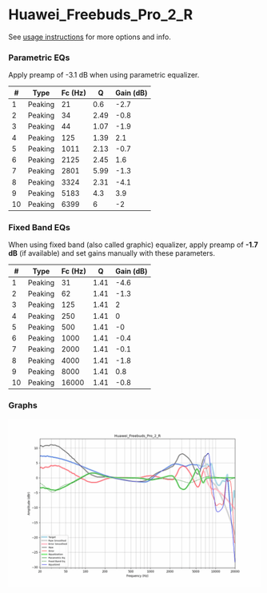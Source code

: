 # Huawei_Freebuds_Pro_2_R
See [usage instructions](https://github.com/jaakkopasanen/AutoEq#usage) for more options and info.

### Parametric EQs
Apply preamp of -3.1 dB when using parametric equalizer.

|   # | Type    |   Fc (Hz) |    Q |   Gain (dB) |
|-----|---------|-----------|------|-------------|
|   1 | Peaking |        21 | 0.6  |        -2.7 |
|   2 | Peaking |        34 | 2.49 |        -0.8 |
|   3 | Peaking |        44 | 1.07 |        -1.9 |
|   4 | Peaking |       125 | 1.39 |         2.1 |
|   5 | Peaking |      1011 | 2.13 |        -0.7 |
|   6 | Peaking |      2125 | 2.45 |         1.6 |
|   7 | Peaking |      2801 | 5.99 |        -1.3 |
|   8 | Peaking |      3324 | 2.31 |        -4.1 |
|   9 | Peaking |      5183 | 4.3  |         3.9 |
|  10 | Peaking |      6399 | 6    |        -2   |

### Fixed Band EQs
When using fixed band (also called graphic) equalizer, apply preamp of **-1.7 dB** (if available) and set gains manually with these parameters.

|   # | Type    |   Fc (Hz) |    Q |   Gain (dB) |
|-----|---------|-----------|------|-------------|
|   1 | Peaking |        31 | 1.41 |        -4.6 |
|   2 | Peaking |        62 | 1.41 |        -1.3 |
|   3 | Peaking |       125 | 1.41 |         2   |
|   4 | Peaking |       250 | 1.41 |         0   |
|   5 | Peaking |       500 | 1.41 |        -0   |
|   6 | Peaking |      1000 | 1.41 |        -0.4 |
|   7 | Peaking |      2000 | 1.41 |        -0.1 |
|   8 | Peaking |      4000 | 1.41 |        -1.8 |
|   9 | Peaking |      8000 | 1.41 |         0.8 |
|  10 | Peaking |     16000 | 1.41 |        -0.8 |

### Graphs
![](./Huawei_Freebuds_Pro_2_R.png)
